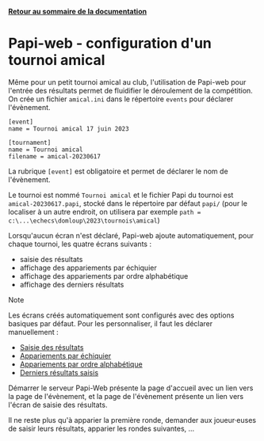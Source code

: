 **[Retour au sommaire de la documentation](../README.md)**

# Papi-web - configuration d'un tournoi amical

Même pour un petit tournoi amical au club, l'utilisation de Papi-web pour l'entrée des résultats permet de fluidifier le déroulement de la compétition.
On crée un fichier `amical.ini` dans le répertoire `events` pour déclarer l'évènement.
```
[event]
name = Tournoi amical 17 juin 2023

[tournament] 
name = Tournoi amical
filename = amical-20230617
```
La rubrique `[event]` est obligatoire et permet de déclarer le nom de l'évènement.

Le tournoi est nommé `Tournoi amical` et le fichier Papi du tournoi est `amical-20230617.papi`, stocké dans le répertoire par défaut `papi/` (pour le localiser à un autre endroit, on utilisera par exemple `path = c:\...\echecs\domloup\2023\tournois\amical`)

Lorsqu'aucun écran n'est déclaré, Papi-web ajoute automatiquement, pour chaque tournoi, les quatre écrans suivants :
- saisie des résultats
- affichage des appariements par échiquier
- affichage des appariements par ordre alphabétique
- affichage des derniers résultats

> [!NOTE]
> Les écrans créés automatiquement sont configurés avec des options basiques par défaut. Pour les personnaliser, il faut les déclarer manuellement :
 
 
- [Saisie des résultats](docs/21-update.md)
- [Appariements par échiquier](docs/22-pairings-by-board.md)
- [Appariements par ordre alphabétique](docs/23-pairings-by-player.md)
- [Derniers résultats saisis](docs/24-pairings-by-player.md)

Démarrer le serveur Papi-Web présente la page d'accueil avec un lien vers la page de l'évènement, et la page de l'évènement présente un lien vers l'écran de saisie des résultats.

Il ne reste plus qu'à apparier la première ronde, demander aux joueur·euses de saisir leurs résultats, apparier les rondes suivantes, ...

